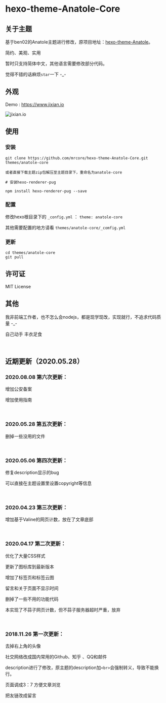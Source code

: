 # hexo-theme-Anatole-Core


## 关于主题
基于ben02的Anatole主题进行修改，原项目地址：[hexo-theme-Anatole](https://github.com/Ben02/hexo-theme-Anatole)。

简约、美观、实用

暂时只支持简体中文，其他语言需要修改部分代码。

觉得不错的话麻烦`star`一下 -_-


## 外观
Demo : https://www.jixian.io

![jixian.io](https://qn.jixian.io/demo.jpg)


## 使用

### 安装
``` 
git clone https://github.com/mrcore/hexo-theme-Anatole-Core.git themes/anatole-core

或者直接下载主题zip包解压至主题目录下，重命名为anatole-core

# 安装hexo-renderer-pug

npm install hexo-renderer-pug --save

```

### 配置
修改hexo根目录下的 `_config.yml` ： `theme: anatole-core`

其他需要配置的地方请看 `themes/anatole-core/_comfig.yml`

### 更新
``` 
cd themes/anatole-core
git pull
```

## 许可证
MIT License

## 其他
我非前端工作者，也不怎么会nodejs，都是现学现改，实现就行，不追求代码质量 -_-

自己动手 丰衣足食

<br>

## 近期更新（2020.05.28）

### 2020.08.08 第六次更新：
增加公安备案

增加使用指南

<br>

### 2020.05.28 第五次更新：
删掉一些没用的文件

<br>

### 2020.05.06 第四次更新：
修复description显示的bug

可以直接在主题设置里设置copyright等信息

<br>

### 2020.04.23 第三次更新：
增加基于Valine的网页计数，放在了文章底部

<br>

### 2020.04.17 第二次更新：
优化了大量CSS样式

更新了图标库到最新版本

增加了标签页和标签云图

留言和关于页面不显示时间

删掉了一些不用的功能代码

本实现了不蒜子网页计数，但不蒜子服务器超时严重，放弃

<br>

### 2018.11.26 第一次更新：
去掉右上角的头像

社交网络改成国内常用的Github、知乎 、QQ和邮件

description进行了修改，原主题的description加`<br>`会强制转义，导致不能换行。

页面调成3：7 方便文章浏览

把友链改成留言
